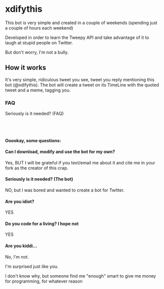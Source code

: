 # xdifythis
This bot is very simple and created in a couple of weekends (spending just a couple of hours each weekend)

Developed in order to learn the Tweepy API and take advantage of it to laugh at stupid people on Twitter.

But don't worry, I'm not a bully.

## How it works
It's very simple, ridiculous tweet you see, tweet you reply mentioning this bot (@xdifythis).
The bot will create a tweet on its TimeLine with the quoted tweet and a meme, tagging you.

### FAQ
Seriously is it needed? (FAQ)
<br/><br/><br/><br/>
#### Ooookay, some questions:

#### Can I download, modify and use the bot for my own?
Yes, BUT I will be grateful if you text/email me about it and cite me in your fork as the creator of this crap.

#### Seriously is it needed? (The bot)
NO, but I was bored and wanted to create a bot for Twitter.

#### Are you idiot?
YES

#### Do you code for a living? I hope not
YES

#### Are you kiddi...
No, I'm not.

I'm surprised just like you.

I don't know why, but someone find me "enough" smart to give me money for programming,
for whatever reason
